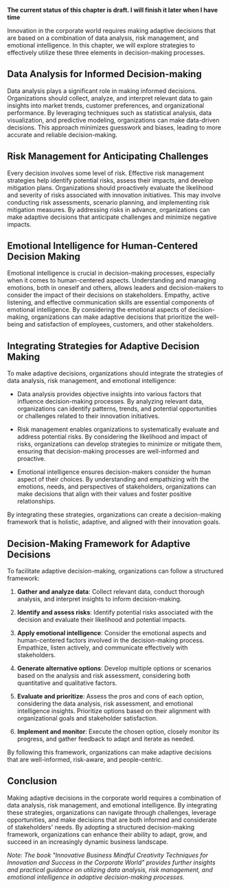 **The current status of this chapter is draft. I will finish it later when I have time**

Innovation in the corporate world requires making adaptive decisions that are based on a combination of data analysis, risk management, and emotional intelligence. In this chapter, we will explore strategies to effectively utilize these three elements in decision-making processes.

Data Analysis for Informed Decision-making
------------------------------------------

Data analysis plays a significant role in making informed decisions. Organizations should collect, analyze, and interpret relevant data to gain insights into market trends, customer preferences, and organizational performance. By leveraging techniques such as statistical analysis, data visualization, and predictive modeling, organizations can make data-driven decisions. This approach minimizes guesswork and biases, leading to more accurate and reliable decision-making.

Risk Management for Anticipating Challenges
-------------------------------------------

Every decision involves some level of risk. Effective risk management strategies help identify potential risks, assess their impacts, and develop mitigation plans. Organizations should proactively evaluate the likelihood and severity of risks associated with innovation initiatives. This may involve conducting risk assessments, scenario planning, and implementing risk mitigation measures. By addressing risks in advance, organizations can make adaptive decisions that anticipate challenges and minimize negative impacts.

Emotional Intelligence for Human-Centered Decision Making
---------------------------------------------------------

Emotional intelligence is crucial in decision-making processes, especially when it comes to human-centered aspects. Understanding and managing emotions, both in oneself and others, allows leaders and decision-makers to consider the impact of their decisions on stakeholders. Empathy, active listening, and effective communication skills are essential components of emotional intelligence. By considering the emotional aspects of decision-making, organizations can make adaptive decisions that prioritize the well-being and satisfaction of employees, customers, and other stakeholders.

Integrating Strategies for Adaptive Decision Making
---------------------------------------------------

To make adaptive decisions, organizations should integrate the strategies of data analysis, risk management, and emotional intelligence:

* Data analysis provides objective insights into various factors that influence decision-making processes. By analyzing relevant data, organizations can identify patterns, trends, and potential opportunities or challenges related to their innovation initiatives.

* Risk management enables organizations to systematically evaluate and address potential risks. By considering the likelihood and impact of risks, organizations can develop strategies to minimize or mitigate them, ensuring that decision-making processes are well-informed and proactive.

* Emotional intelligence ensures decision-makers consider the human aspect of their choices. By understanding and empathizing with the emotions, needs, and perspectives of stakeholders, organizations can make decisions that align with their values and foster positive relationships.

By integrating these strategies, organizations can create a decision-making framework that is holistic, adaptive, and aligned with their innovation goals.

Decision-Making Framework for Adaptive Decisions
------------------------------------------------

To facilitate adaptive decision-making, organizations can follow a structured framework:

1. **Gather and analyze data**: Collect relevant data, conduct thorough analysis, and interpret insights to inform decision-making.

2. **Identify and assess risks**: Identify potential risks associated with the decision and evaluate their likelihood and potential impacts.

3. **Apply emotional intelligence**: Consider the emotional aspects and human-centered factors involved in the decision-making process. Empathize, listen actively, and communicate effectively with stakeholders.

4. **Generate alternative options**: Develop multiple options or scenarios based on the analysis and risk assessment, considering both quantitative and qualitative factors.

5. **Evaluate and prioritize**: Assess the pros and cons of each option, considering the data analysis, risk assessment, and emotional intelligence insights. Prioritize options based on their alignment with organizational goals and stakeholder satisfaction.

6. **Implement and monitor**: Execute the chosen option, closely monitor its progress, and gather feedback to adapt and iterate as needed.

By following this framework, organizations can make adaptive decisions that are well-informed, risk-aware, and people-centric.

Conclusion
----------

Making adaptive decisions in the corporate world requires a combination of data analysis, risk management, and emotional intelligence. By integrating these strategies, organizations can navigate through challenges, leverage opportunities, and make decisions that are both informed and considerate of stakeholders' needs. By adopting a structured decision-making framework, organizations can enhance their ability to adapt, grow, and succeed in an increasingly dynamic business landscape.

*Note: The book "Innovative Business Mindful Creativity Techniques for Innovation and Success in the Corporate World" provides further insights and practical guidance on utilizing data analysis, risk management, and emotional intelligence in adaptive decision-making processes.*
